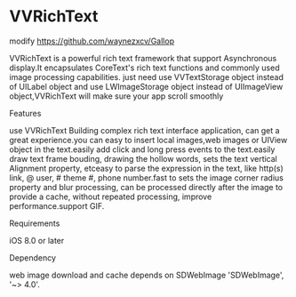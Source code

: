 # VVRichText
modify https://github.com/waynezxcv/Gallop


VVRichText is a powerful rich text framework that support Asynchronous display.It encapsulates CoreText's rich text functions and commonly used image processing capabilities.
just need use VVTextStorage object instead of UILabel object and use LWImageStorage object instead of UIImageView object,VVRichText will make sure your app scroll smoothly


Features

use VVRichText Building complex rich text interface application, can get a great experience.you can easy to insert local images,web images or UIView object in the text.easily add click and long press events to the text.easily draw text frame bouding, drawing the hollow words, sets the text vertical Alignment property, etceasy to parse the expression in the text, like http(s) link, @ user, # theme #, phone number.fast to sets the image corner radius property and blur processing, can be processed directly after the image to provide a cache, without repeated processing, improve performance.support GIF.

Requirements

iOS 8.0 or later

Dependency

web image download and cache depends on SDWebImage 'SDWebImage', '~> 4.0'.
